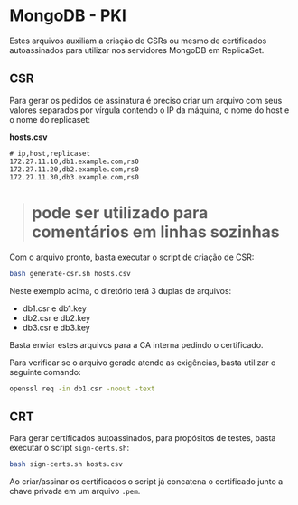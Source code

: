 # MongoDB - PKI

Estes arquivos auxiliam a criação de CSRs ou mesmo de certificados autoassinados para utilizar nos servidores MongoDB em ReplicaSet.

## CSR

Para gerar os pedidos de assinatura é preciso criar um arquivo com seus valores separados por vírgula contendo o IP da máquina, o nome do host e o nome do replicaset:

**hosts.csv**

```csv
# ip,host,replicaset
172.27.11.10,db1.example.com,rs0
172.27.11.20,db2.example.com,rs0
172.27.11.30,db3.example.com,rs0
```

> # pode ser utilizado para comentários em linhas sozinhas

Com o arquivo pronto, basta executar o script de criação de CSR:

```bash
bash generate-csr.sh hosts.csv
```

Neste exemplo acima, o diretório terá 3 duplas de arquivos:

- db1.csr e db1.key
- db2.csr e db2.key
- db3.csr e db3.key

Basta enviar estes arquivos para a CA interna pedindo o certificado.

Para verificar se o arquivo gerado atende as exigências, basta utilizar o seguinte comando:

```bash
openssl req -in db1.csr -noout -text
```

## CRT

Para gerar certificados autoassinados, para propósitos de testes, basta executar o script `sign-certs.sh`:

```bash
bash sign-certs.sh hosts.csv
```

Ao criar/assinar os certificados o script já concatena o certificado junto a chave privada em um arquivo `.pem`.
